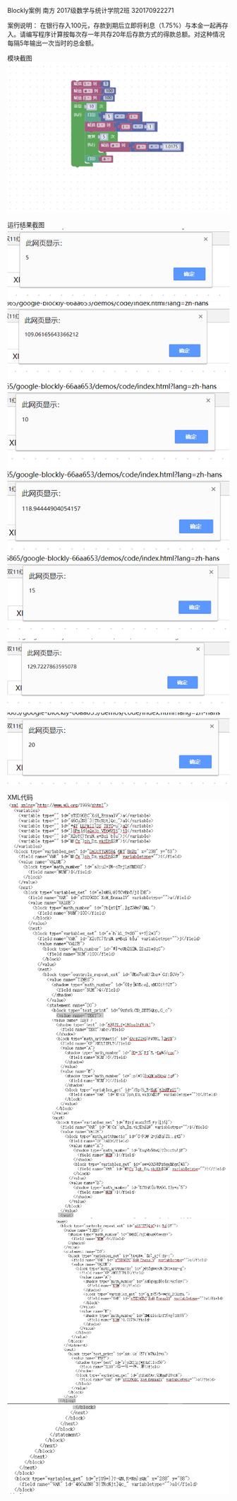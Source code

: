 Blockly案例
南方 2017级数学与统计学院2班 320170922271

案例说明：
在银行存入100元，存款到期后立即将利息（1.75%）与本金一起再存入。请编写程序计算按每次存一年共存20年后存款方式的得款总额。对这种情况每隔5年输出一次当时的总金额。


模块截图
![](/assets/图片1.png)

运行结果截图
![](/assets/图片2.png)
![](/assets/图片3.png)
![](/assets/图片4.png)
![](/assets/图片5.png)
![](/assets/图片6.png)
![](/assets/图片7.png)
![](/assets/图片8.png)

XML代码
![](/assets/图片10.png)
![](/assets/图片11.png)
![](/assets/图片12.png)
![](/assets/图片13.png)